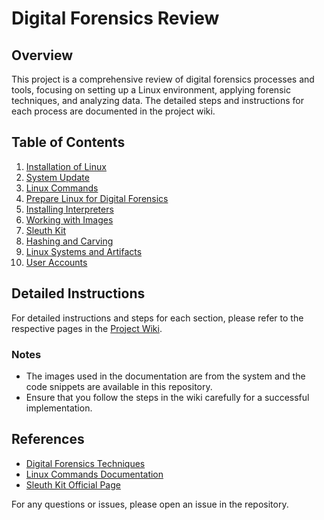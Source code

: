 # Digital Forensics Review

## Overview

This project is a comprehensive review of digital forensics processes and tools, focusing on setting up a Linux environment, applying forensic techniques, and analyzing data. The detailed steps and instructions for each process are documented in the project wiki.

## Table of Contents

1. [Installation of Linux](https://github.com/your-repo/wiki/Installation-of-Linux)
2. [System Update](https://github.com/your-repo/wiki/System-Update)
3. [Linux Commands](https://github.com/your-repo/wiki/Linux-Commands)
4. [Prepare Linux for Digital Forensics](https://github.com/your-repo/wiki/Prepare-Linux-for-Digital-Forensics)
5. [Installing Interpreters](https://github.com/your-repo/wiki/Installing-Interpreters)
6. [Working with Images](https://github.com/your-repo/wiki/Working-with-Images)
7. [Sleuth Kit](https://github.com/your-repo/wiki/Sleuth-Kit)
8. [Hashing and Carving](https://github.com/your-repo/wiki/Hashing-and-Carving)
9. [Linux Systems and Artifacts](https://github.com/your-repo/wiki/Linux-Systems-and-Artifacts)
10. [User Accounts](https://github.com/your-repo/wiki/User-Accounts)

## Detailed Instructions

For detailed instructions and steps for each section, please refer to the respective pages in the [Project Wiki](https://github.com/Digital-Forensics-review-Lecture/wiki).

### Notes

- The images used in the documentation are from the system and the code snippets are available in this repository.
- Ensure that you follow the steps in the wiki carefully for a successful implementation.

## References

- [Digital Forensics Techniques](https://www.example.com/digital-forensics-techniques)
- [Linux Commands Documentation](https://man7.org/linux/man-pages/)
- [Sleuth Kit Official Page](https://github.com/sleuthkit/sleuthkit)

For any questions or issues, please open an issue in the repository.

